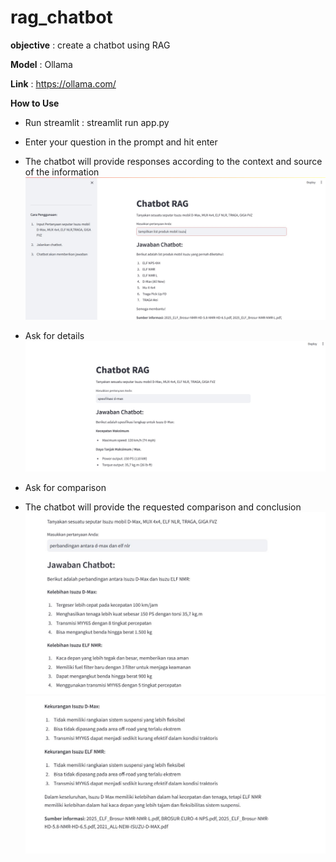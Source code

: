 # rag_chatbot

**objective** : create a chatbot using RAG

**Model** : Ollama

**Link** : https://ollama.com/

**How to Use**
 - Run streamlit : streamlit run app.py
 - Enter your question in the prompt and hit enter
 - The chatbot will provide responses according to the context and source of the information
    ![Tampilan 1](image/1.jpg)

 - Ask for details
    ![Tampilan 2](image/2.jpg)

 - Ask for comparison
 - The chatbot will provide the requested comparison and conclusion
    ![Tampilan 3](image/3.jpg)
    ![Tampilan 4](image/3_1.jpg)
